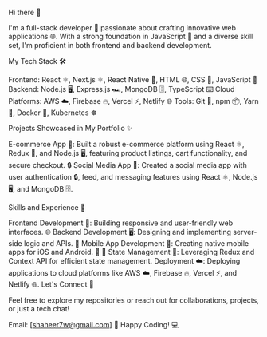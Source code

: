 Hi there 👋

I'm a full-stack developer 🚀 passionate about crafting innovative web applications 🌐. With a strong foundation in JavaScript 🧠 and a diverse skill set, I'm proficient in both frontend and backend development.

My Tech Stack 🛠️

Frontend: React ⚛️, Next.js ⚛️, React Native 📱, HTML 🌐, CSS 🎨, JavaScript 🧠
Backend: Node.js 🖥️, Express.js 🏎️, MongoDB 🗄️, TypeScript ⌨️
Cloud Platforms: AWS ☁️, Firebase 🔥, Vercel ⚡, Netlify 🌐
Tools: Git 🐙, npm 📦, Yarn 🧶, Docker 🐳, Kubernetes ☸️

Projects Showcased in My Portfolio ✨

E-commerce App 🛒: Built a robust e-commerce platform using React ⚛️, Redux 🔄, and Node.js 🖥️, featuring product listings, cart functionality, and secure checkout. 🔒
Social Media App 📱: Created a social media app with user authentication 🔒, feed, and messaging features using React ⚛️, Node.js 🖥️, and MongoDB 🗄️.

Skills and Experience 💼

Frontend Development 🎨: Building responsive and user-friendly web interfaces. 🌐
Backend Development 🖥️: Designing and implementing server-side logic and APIs. 🧠
Mobile App Development 📱: Creating native mobile apps for iOS and Android. 🍎 🤖
State Management 🔄: Leveraging Redux and Context API for efficient state management.
Deployment ☁️: Deploying applications to cloud platforms like AWS ☁️, Firebase 🔥, Vercel ⚡, and Netlify 🌐.
Let's Connect 🤝

Feel free to explore my repositories or reach out for collaborations, projects, or just a tech chat!

Email: [shaheer7w@gmail.com] 📧
Happy Coding! 💻














